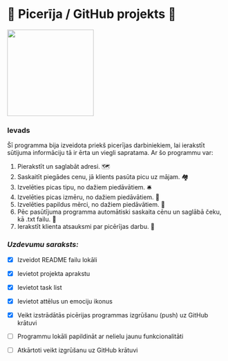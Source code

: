 # :pizza: Picerīja / GitHub projekts :pizza:
<img src="https://media.istockphoto.com/photos/tasty-pepperoni-pizza-and-cooking-ingredients-tomatoes-basil-on-black-picture-id1083487948?k=6&m=1083487948&s=612x612&w=0&h=lK-mtDHXA4aQecZlU-KJuAlN9Yjgn3vmV2zz5MMN7e4=" width="200">

### Ievads

Šī programma bija izveidota priekš picerījas darbiniekiem, lai ierakstīt sūtijuma
informāciju tā ir ērta un viegli sapratama. Ar šo programmu var:

1.	Pierakstīt un saglabāt adresi. :world_map:
2.	Saskaitīt piegādes cenu, jā klients pasūta picu uz mājam. :houses:
3.	Izvelēties picas tipu, no dažiem piedāvātiem. :bellhop_bell: 
4.	Izvelēties picas izmēru, no dažiem piedāvātiem. :straight_ruler:
5.	Izvelēties papildus mērci, no dažiem piedāvātiem. :salt:
6.	Pēc pasūtījuma programma automātiski saskaita cēnu un saglābā čeku, kā .txt failu. :scroll:
7.	Ierakstīt klienta atsauksmi par picērījas darbu. :open_book:

### *Uzdevumu saraksts:*
-  [x] Izveidot README failu lokāli
-  [x] Ievietot projekta aprakstu
-  [x] Ievietot task list
-  [x] Ievietot attēlus un emociju ikonus
-  [x] Veikt izstrādātās picērijas programmas izgrūšanu (push) uz GitHub krātuvi
-  [ ] Programmu lokāli papildināt ar nelielu jaunu funkcionalitāti
-  [ ] Atkārtoti veikt izgrūšanu uz GitHub krātuvi


